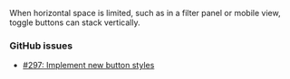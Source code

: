 When horizontal space is limited, such as in a filter panel or mobile view, toggle buttons can stack vertically.

### GitHub issues
 - [#297: Implement new button styles](https://github.com/18F/fec-style/issues/297)
